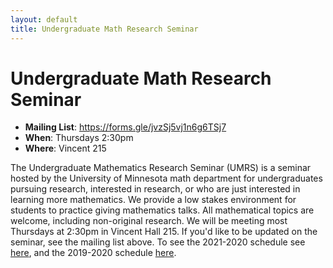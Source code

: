 ```yaml
---
layout: default
title: Undergraduate Math Research Seminar
---
```

#  Undergraduate Math Research Seminar

* **Mailing List**: https://forms.gle/jvzSj5vj1n6g6TSj7
* **When**: Thursdays 2:30pm
* **Where**: Vincent 215

The Undergraduate Mathematics Research Seminar (UMRS) is a seminar hosted by the University of Minnesota math department for undergraduates pursuing research, interested in research, or who are just interested in learning more mathematics. We provide a low stakes environment for students to practice giving mathematics talks. All mathematical topics are welcome, including non-original research. We will be meeting most Thursdays at 2:30pm in Vincent Hall 215. If you'd like to be updated on the seminar, see the mailing list above. To see the 2021-2020 schedule see <a href="https://themodularperspective.com/outreach-spring-2021/">here</a>, and the 2019-2020 schedule <a href="https://sites.google.com/umn.edu/umrsfall2019/home">here</a>.
